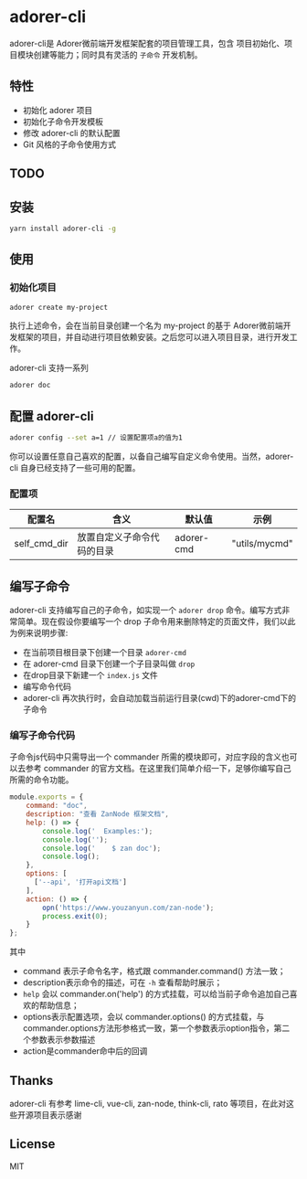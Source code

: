 adorer-cli
======

adorer-cli是 Adorer微前端开发框架配套的项目管理工具，包含 项目初始化、项目模块创建等能力；同时具有灵活的 `子命令` 开发机制。

## 特性

* 初始化 adorer 项目
* 初始化子命令开发模板
* 修改 adorer-cli 的默认配置
* Git 风格的子命令使用方式

## TODO


## 安装

``` bash
yarn install adorer-cli -g
```

## 使用

### 初始化项目

```bash
adorer create my-project
```

执行上述命令，会在当前目录创建一个名为 my-project 的基于 Adorer微前端开发框架的项目，并自动进行项目依赖安装。之后您可以进入项目目录，进行开发工作。

adorer-cli 支持一系列

```bash
adorer doc
```

## 配置 adorer-cli

```bash
adorer config --set a=1 // 设置配置项a的值为1
```

你可以设置任意自己喜欢的配置，以备自己编写自定义命令使用。当然，adorer-cli 自身已经支持了一些可用的配置。

### 配置项

配置名   |   含义|默认值|示例
-----   |  ---  |----|---
self_cmd_dir|放置自定义子命令代码的目录|adorer-cmd|"utils/mycmd"



## 编写子命令

adorer-cli 支持编写自己的子命令，如实现一个 `adorer drop` 命令。编写方式非常简单。现在假设你要编写一个 drop 子命令用来删除特定的页面文件，我们以此为例来说明步骤:

* 在当前项目根目录下创建一个目录 `adorer-cmd`
* 在 adorer-cmd 目录下创建一个子目录叫做 `drop`
* 在drop目录下新建一个 `index.js` 文件
* 编写命令代码
* adorer-cli 再次执行时，会自动加载当前运行目录(cwd)下的adorer-cmd下的子命令

### 编写子命令代码

子命令js代码中只需导出一个 commander 所需的模块即可，对应字段的含义也可以去参考 commander 的官方文档。在这里我们简单介绍一下，足够你编写自己所需的命令功能。

```js
module.exports = {
    command: "doc",
    description: "查看 ZanNode 框架文档",
    help: () => {
        console.log('  Examples:');
        console.log('');
        console.log('    $ zan doc');
        console.log();
    },
    options: [
      ['--api', '打开api文档']
    ],
    action: () => {
        opn('https://www.youzanyun.com/zan-node');
        process.exit(0);
    }
};
```

其中

* command 表示子命令名字，格式跟 commander.command() 方法一致；
* description表示命令的描述，可在 `-h` 查看帮助时展示； 
* `help` 会以 commander.on('help') 的方式挂载，可以给当前子命令追加自己喜欢的帮助信息；
* options表示配置选项，会以 commander.options() 的方式挂载，与 commander.options方法形参格式一致，第一个参数表示option指令，第二个参数表示参数描述
* action是commander命中后的回调

## Thanks

adorer-cli 有参考 lime-cli, vue-cli, zan-node, think-cli, rato 等项目，在此对这些开源项目表示感谢

## License
MIT
